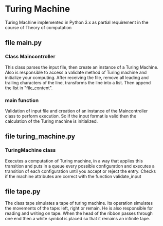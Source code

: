 # Turing Machine
Turing Machine implemented in Python 3.x as partial requirement in the course of Theory of computation

## file main.py

### Class Maincontroller 
This class parses the input file, then create an instance of a Turing Machine. Also is responsible to access a validate method of
Turing machine and initialize your computing. After receiving the file, remove all leading and trailing characters of the line, transforms the line into a list. Then append the list in "file_content". 

  
### main function
Validation of input file and creation of an instance of the Maincontroller class to perform execution.
So if the input format is valid then the calculation of the Turing machine is initialized.

## file turing_machine.py 

### TuringMachine class
Executes a computation of Turing machine, in a way that applies this transition and puts in a queue every possible configuration and executes a transition of each configuration until you accept or reject the entry.
Checks if the machine attributes are correct with the function validate_input

## file tape.py 
The class tape simulates a tape of turing machine. Its operation simulates the movements of the tape: left, right or remain. He is also responsible for reading and writing on tape. When the head of the ribbon passes through one end then a white symbol is placed so that it remains an infinite tape.
